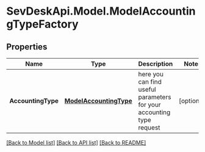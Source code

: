 # SevDeskApi.Model.ModelAccountingTypeFactory
## Properties

Name | Type | Description | Notes
------------ | ------------- | ------------- | -------------
**AccountingType** | [**ModelAccountingType**](ModelAccountingType.md) | here you can find useful parameters for your accounting type request | [optional] 

[[Back to Model list]](../README.md#documentation-for-models) [[Back to API list]](../README.md#documentation-for-api-endpoints) [[Back to README]](../README.md)

